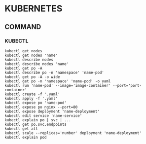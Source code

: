 # KUBERNETES

## COMMAND

### KUBECTL
    kubectl get nodes
    kubectl get nodes 'name'
    kubectl describe nodes
    kubectl describe nodes 'name'
    kubectl get po -A
    kubectl describe po -n 'namespace' 'name-pod'
    kubectl get po -A -o wide
    kubectl get po -n 'namespace' 'name-pod' -o yaml
    kubectl run 'name-pod' --image='image-container' --port='port-container'
    kubectl create -f '.yaml'
    kubectl apply -f '.yaml'
    kubectl expose po 'name-pod'
    kubectl expose po nginx --port=80
    kubectl expose deployment 'name-deployment'
    kubectl edit service 'name-service'
    kubectl explain po | svc | ...
    kubectl get po,svc,endpoints
    kubectl get all
    kubectl scale --replicas='number' deployment 'name-deployment'
    kubectl explain pod
